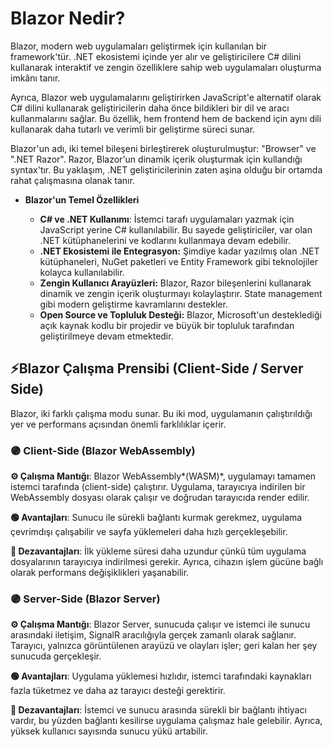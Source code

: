# Blazor Nedir?

Blazor, modern web uygulamaları geliştirmek için kullanılan bir framework'tür. .NET ekosistemi içinde yer alır ve geliştiricilere C# dilini kullanarak interaktif ve zengin özelliklere sahip web uygulamaları oluşturma imkânı tanır.

Ayrıca, Blazor web uygulamalarını geliştirirken JavaScript'e alternatif olarak C# dilini kullanarak geliştiricilerin daha önce bildikleri bir dil ve aracı kullanmalarını sağlar. Bu özellik, hem frontend hem de backend için aynı dili kullanarak daha tutarlı ve verimli bir geliştirme süreci sunar.

Blazor'un adı, iki temel bileşeni birleştirerek oluşturulmuştur: "Browser" ve ".NET Razor". Razor, Blazor'un dinamik içerik oluşturmak için kullandığı syntax'tır. Bu yaklaşım, .NET geliştiricilerinin zaten aşina olduğu bir ortamda rahat çalışmasına olanak tanır.

- **Blazor'un Temel Özellikleri**

    - **C# ve .NET Kullanımı**: İstemci tarafı uygulamaları yazmak için JavaScript yerine C# kullanılabilir. Bu sayede geliştiriciler, var olan .NET kütüphanelerini ve kodlarını kullanmaya devam edebilir.
    - **.NET Ekosistemi ile Entegrasyon:** Şimdiye kadar yazılmış olan .NET kütüphaneleri, NuGet paketleri ve Entity Framework gibi teknolojiler kolayca kullanılabilir.
    - **Zengin Kullanıcı Arayüzleri:** Blazor, Razor bileşenlerini kullanarak dinamik ve zengin içerik oluşturmayı kolaylaştırır. State management gibi modern geliştirme kavramlarını destekler.
    - **Open Source ve Topluluk Desteği:** Blazor, Microsoft'un desteklediği açık kaynak kodlu bir projedir ve büyük bir topluluk tarafından geliştirilmeye devam etmektedir.


## ⚡️Blazor Çalışma Prensibi (Client-Side / Server Side)

Blazor, iki farklı çalışma modu sunar. Bu iki mod, uygulamanın çalıştırıldığı yer ve performans açısından önemli farklılıklar içerir.

### 🟣 **Client-Side (Blazor WebAssembly)**

**⚙️ Çalışma Mantığı**: Blazor WebAssembly*(WASM)*, uygulamayı tamamen istemci tarafında (client-side) çalıştırır. Uygulama, tarayıcıya indirilen bir WebAssembly dosyası olarak çalışır ve doğrudan tarayıcıda render edilir.

**🟢 Avantajları**: Sunucu ile sürekli bağlantı kurmak gerekmez, uygulama çevrimdışı çalışabilir ve sayfa yüklemeleri daha hızlı gerçekleşebilir.

**🔴 Dezavantajları**: İlk yükleme süresi daha uzundur çünkü tüm uygulama dosyalarının tarayıcıya indirilmesi gerekir. Ayrıca, cihazın işlem gücüne bağlı olarak performans değişiklikleri yaşanabilir.

### 🟣 Server-Side (Blazor Server)

**⚙️ Çalışma Mantığı**: Blazor Server, sunucuda çalışır ve istemci ile sunucu arasındaki iletişim, SignalR aracılığıyla gerçek zamanlı olarak sağlanır. Tarayıcı, yalnızca görüntülenen arayüzü ve olayları işler; geri kalan her şey sunucuda gerçekleşir.

**🟢 Avantajları**: Uygulama yüklemesi hızlıdır, istemci tarafındaki kaynakları fazla tüketmez ve daha az tarayıcı desteği gerektirir.

**🔴 Dezavantajları**: İstemci ve sunucu arasında sürekli bir bağlantı ihtiyacı vardır, bu yüzden bağlantı kesilirse uygulama çalışmaz hale gelebilir. Ayrıca, yüksek kullanıcı sayısında sunucu yükü artabilir.